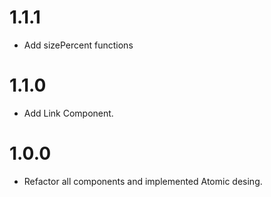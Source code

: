 # 1.1.1

- Add sizePercent functions

# 1.1.0

- Add Link Component.

# 1.0.0

- Refactor all components and implemented Atomic desing.
